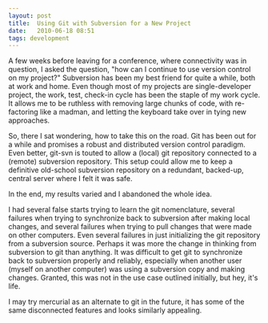 ```yaml
---
layout: post
title:  Using Git with Subversion for a New Project
date:   2010-06-18 08:51
tags: development
---
```

A few weeks before leaving for a conference, where connectivity was in question, I asked the question, "how can I continue to use version control on my project?" Subversion has been my best friend for quite a while, both at work and home. Even though most of my projects are single-developer project, the work, test, check-in cycle has been the staple of my work cycle. It allows me to be ruthless with removing large chunks of code, with re-factoring like a madman, and letting the keyboard take over in tying new approaches.

So, there I sat wondering, how to take this on the road. Git has been out for a while and promises a robust and distributed version control paradigm. Even better, git-svn is touted to allow a (local) git repository connected to a (remote) subversion repository. This setup could allow me to keep a definitive old-school subversion repository on a redundant, backed-up, central server where I felt it was safe.

In the end, my results varied and I abandoned the whole idea.

I had several false starts trying to learn the git nomenclature, several failures when trying to synchronize back to subversion after making local changes, and several failures when trying to pull changes that were made on other computers. Even several failures in just initializing the git repository from a subversion source.
Perhaps it was more the change in thinking from subversion to git than anything. It was difficult to get git to synchronize back to subversion properly and reliably, especially when another user (myself on another computer) was using a subversion copy and making changes. Granted, this was not in the use case outlined initially, but hey, it's life.

I may try mercurial as an alternate to git in the future, it has some of the same disconnected features and looks similarly appealing.
